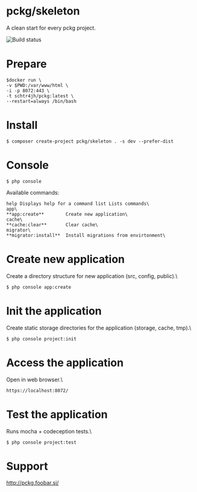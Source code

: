 # pckg/skeleton

A clean start for every pckg project.

![Build status](https://github.com/pckg/skeleton/workflows/Pckg%20Skeleton%20CI/badge.svg)

# Prepare

```
$docker run \
-v $PWD:/var/www/html \
-i -p 8072:443 \
-t schtr4jh/pckg:latest \
--restart=always /bin/bash
```

# Install

`$ composer create-project pckg/skeleton . -s dev --prefer-dist`

# Console

`$ php console`

Available commands:
```
help Displays help for a command list Lists commands\
app\
**app:create**        Create new application\
cache\
**cache:clear**       Clear cache\
migrator\
**migrator:install**  Install migrations from envirtonment\
```
# Create new application

Create a directory structure for new application (src, config, public).\

`$ php console app:create`

# Init the application

Create static storage directories for the application (storage, cache, tmp).\

`$ php console project:init`

# Access the application

Open in web browser.\

`https://localhost:8072/`

# Test the application

Runs mocha + codeception tests.\

`$ php console project:test`

# Support

http://pckg.foobar.si/
